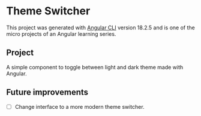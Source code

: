 # Theme Switcher

This project was generated with [Angular CLI](https://github.com/angular/angular-cli) version 18.2.5 and is one of the micro projects of an Angular learning series.


## Project

A simple component to toggle between light and dark theme made with Angular.

## Future improvements

- [ ] Change interface to a more modern theme switcher.
